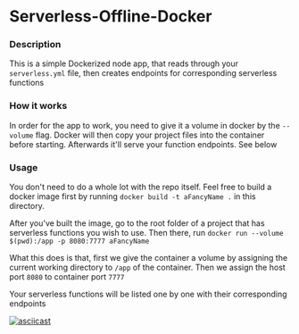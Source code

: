 # Serverless-Offline-Docker

### Description

This is a simple Dockerized node app, that reads through your `serverless.yml` file, then creates endpoints for corresponding
serverless functions

### How it works

In order for the app to work, you need to give it a volume in docker by the `--volume` flag. Docker will then copy your project files into the container before starting. Afterwards it'll serve your function endpoints. See below

### Usage

You don't need to do a whole lot with the repo itself. Feel free to build a docker image first by running `docker build -t aFancyName .` in this directory.

After you've built the image, go to the root folder of a project that has serverless functions you wish to use. Then there, run `docker run --volume $(pwd):/app -p 8080:7777 aFancyName`

What this does is that, first we give the container a volume by assigning the current working directory to `/app` of the container. Then we assign the host port `8080` to container port `7777`

Your serverless functions will be listed one by one with their corresponding endpoints

[![asciicast](https://asciinema.org/a/304417.png)](https://asciinema.org/a/304417)
